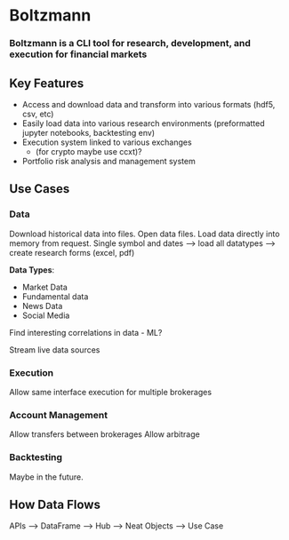 # Boltzmann
### Boltzmann is a CLI tool for research, development, and execution for financial markets


## Key Features

* Access and download data and transform into various formats (hdf5, csv, etc)
* Easily load data into various research environments (preformatted jupyter notebooks, backtesting env)
* Execution system linked to various exchanges
    * (for crypto maybe use ccxt)?
* Portfolio risk analysis and management system

## Use Cases

### Data
Download historical data into files. Open data files. Load data directly into memory from request. 
Single symbol and dates --> load all datatypes --> create research forms (excel, pdf)

**Data Types**:
* Market Data
* Fundamental data
* News Data 
* Social Media

Find interesting correlations in data - ML?

Stream live data sources

### Execution

Allow same interface execution for multiple brokerages


### Account Management

Allow transfers between brokerages
Allow arbitrage


### Backtesting

Maybe in the future. 


## How Data Flows

APIs --> DataFrame --> Hub --> Neat Objects --> Use Case